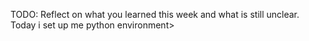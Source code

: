 TODO: Reflect on what you learned this week and what is still unclear.
Today i set up me python environment>